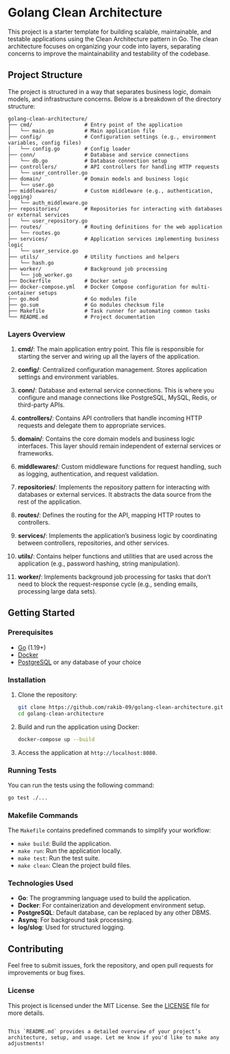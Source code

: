 # Golang Clean Architecture

This project is a starter template for building scalable, maintainable, and testable applications using the Clean Architecture pattern in Go. The clean architecture focuses on organizing your code into layers, separating concerns to improve the maintainability and testability of the codebase.

## Project Structure

The project is structured in a way that separates business logic, domain models, and infrastructure concerns. Below is a breakdown of the directory structure:

```plaintext
golang-clean-architecture/
├── cmd/                 # Entry point of the application
│   └── main.go          # Main application file
├── config/              # Configuration settings (e.g., environment variables, config files)
│   └── config.go        # Config loader
├── conn/                # Database and service connections
│   └── db.go            # Database connection setup
├── controllers/         # API controllers for handling HTTP requests
│   └── user_controller.go
├── domain/              # Domain models and business logic
│   └── user.go
├── middlewares/         # Custom middleware (e.g., authentication, logging)
│   └── auth_middleware.go
├── repositories/        # Repositories for interacting with databases or external services
│   └── user_repository.go
├── routes/              # Routing definitions for the web application
│   └── routes.go
├── services/            # Application services implementing business logic
│   └── user_service.go
├── utils/               # Utility functions and helpers
│   └── hash.go
├── worker/              # Background job processing
│   └── job_worker.go
├── Dockerfile           # Docker setup
├── docker-compose.yml   # Docker Compose configuration for multi-container setups
├── go.mod               # Go modules file
├── go.sum               # Go modules checksum file
├── Makefile             # Task runner for automating common tasks
└── README.md            # Project documentation
```

### Layers Overview

1. **cmd/**:
   The main application entry point. This file is responsible for starting the server and wiring up all the layers of the application.

2. **config/**:
   Centralized configuration management. Stores application settings and environment variables.

3. **conn/**:
   Database and external service connections. This is where you configure and manage connections like PostgreSQL, MySQL, Redis, or third-party APIs.

4. **controllers/**:
   Contains API controllers that handle incoming HTTP requests and delegate them to appropriate services.

5. **domain/**:
   Contains the core domain models and business logic interfaces. This layer should remain independent of external services or frameworks.

6. **middlewares/**:
   Custom middleware functions for request handling, such as logging, authentication, and request validation.

7. **repositories/**:
   Implements the repository pattern for interacting with databases or external services. It abstracts the data source from the rest of the application.

8. **routes/**:
   Defines the routing for the API, mapping HTTP routes to controllers.

9. **services/**:
   Implements the application’s business logic by coordinating between controllers, repositories, and other services.

10. **utils/**:
    Contains helper functions and utilities that are used across the application (e.g., password hashing, string manipulation).

11. **worker/**:
    Implements background job processing for tasks that don’t need to block the request-response cycle (e.g., sending emails, processing large data sets).

## Getting Started

### Prerequisites

- [Go](https://golang.org/doc/install) (1.19+)
- [Docker](https://www.docker.com/get-started)
- [PostgreSQL](https://www.postgresql.org/download/) or any database of your choice

### Installation

1. Clone the repository:

   ```bash
   git clone https://github.com/rakib-09/golang-clean-architecture.git
   cd golang-clean-architecture
   ```

2. Build and run the application using Docker:

   ```bash
   docker-compose up --build
   ```

4. Access the application at `http://localhost:8080`.

### Running Tests

You can run the tests using the following command:

```bash
go test ./...
```

### Makefile Commands

The `Makefile` contains predefined commands to simplify your workflow:

- `make build`: Build the application.
- `make run`: Run the application locally.
- `make test`: Run the test suite.
- `make clean`: Clean the project build files.

### Technologies Used

- **Go**: The programming language used to build the application.
- **Docker**: For containerization and development environment setup.
- **PostgreSQL**: Default database, can be replaced by any other DBMS.
- **Asynq**: For background task processing.
- **log/slog**: Used for structured logging.

## Contributing

Feel free to submit issues, fork the repository, and open pull requests for improvements or bug fixes.

### License

This project is licensed under the MIT License. See the [LICENSE](LICENSE) file for more details.

```

This `README.md` provides a detailed overview of your project’s architecture, setup, and usage. Let me know if you'd like to make any adjustments!